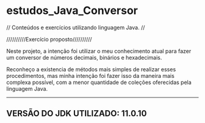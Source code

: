 # estudos_Java_Conversor
// Conteúdos e exercícios utilizando linguagem Java. //

//////////Exercício proposto//////////

Neste projeto, a intenção foi utilizar o meu conhecimento atual para fazer um conversor de números decimais, binários e hexadecimais.

Reconheço a existencia de métodos mais simples de realizar esses procedimentos, mas minha intenção foi fazer isso da maneira mais complexa possível, com a menor quantidade de coleções oferecidas pela linguagem Java.

--------------------------------
VERSÃO DO JDK UTILIZADO: 11.0.10
--------------------------------

